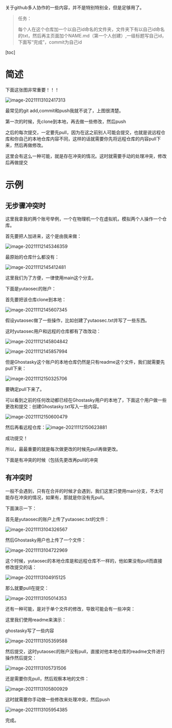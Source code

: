 关于github多人协作的一些内容，并不是特别特别全，但是足够用了。

> 任务：
>
> 每个人在这个仓库加一个以自己id命名的文件夹，文件夹下有以自己id命名的txt，然后再主页面加个NAME.md（第一个人创建）,一级标题写自己id，下面写“完成”，commit为自己id

[toc]



# 简述

下面这张图非常重要！！！

![image-20211113102417313](README/image-20211113102417313.png)

最常见的git add,commit和push我就不说了，上图很清楚。

第一次的时候，先clone到本地，再去做一些修改，然后push

之后的每次提交，一定要先pull，因为在这之前别人可能会提交，也就是说远程仓库和你自己的本地仓库内容不同，这样的话就需要你先将远程仓库的内容pull下来，然后再做修改。

这里会有这么一种可能，就是存在冲突的情况。这时就需要手动的处理冲突，修改后再做提交

# 示例

## 无步骤冲突时

这里我拿我的两个账号举例，一个在物理机一个在虚拟机，模拟两个人操作一个仓库。

首先要把人加进来，这个是由我来做：

![image-20211112145346359](README/image-20211112145346359.png)

最原始的仓库什么都没有：

![image-20211112145412481](README/image-20211112145412481.png)

这里我们为了方便，一律使用main这个分支。

下面是yutaosec的账户：

首先要把该仓库clone到本地：

![image-20211112145607345](README/image-20211112145607345.png)

假设yutaosec做了一些操作，比如创建了yutaosec.txt并写了一些东西。

这时yutaosec用户和远程的仓库都有了改改动：

![image-20211112145804842](README/image-20211112145804842.png)

![image-20211112145857994](README/image-20211112145857994.png)

但是Ghostasky这个账户的本地仓库仍然是只有readme这个文件，我们就需要先pull下来：

![image-20211112150325706](README/image-20211112150325706.png)

要确定pull下来了。

可以看到之前的任何改动都已经在Ghostasky用户的本地了，下面这个用户做一些更改和提交：创建Ghostasky.txt写入一些内容。

![image-20211112150600479](README/image-20211112150600479.png)

然后再看远程仓库：![image-20211112150623881](README/image-20211112150623881.png)

成功提交！

所以，最最重要的就是每次做更改的时候先pull再做更改。

下面是有冲突的时候（包括先更改再pull的冲突

## 有冲突时

一般不会遇到，只有在合并的时候才会遇到，我们这里只使用main分支，不太可能存在冲突的情况，如果有，那就是你没有先pull。

下面演示一下：

首先是yutaosec的账户上传了yutaosec.txt的文件：

![image-20211113104326567](README/image-20211113104326567.png)

然后Ghostasky用户也上传了一个文件：

![image-20211113104722969](README/image-20211113104722969.png)

这个时候，yutaosec的本地仓库是和远程仓库不一样的，他如果没有pull而直接修改提交的话：

![image-20211113104915125](README/image-20211113104915125.png)

那么就要pull在提交：

![image-20211113105014353](README/image-20211113105014353.png)

还有一种可能，是对于单个文件的修改，导致可能会有一些冲突：

这里我们使用readme来演示：

ghostasky写了一些内容

![image-20211113105359588](README/image-20211113105359588.png)

然后提交，这时yutaosec的账户没有pull，直接对他本地仓库的readme文件进行操作然后提交：

![image-20211113105731506](README/image-20211113105731506.png)

还是需要你先pull，然后观察本地的文件：

![image-20211113105800929](README/image-20211113105800929.png)

这时就需要你手动做一些修改来处理冲突，然后push

![image-20211113105954385](README/image-20211113105954385.png)

完成。